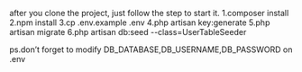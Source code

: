 after you clone the project, just follow the step to start it.
1.composer install
2.npm install
3.cp .env.example .env
4.php artisan key:generate
5.php artisan migrate
6.php artisan db:seed --class=UserTableSeeder

ps.don’t forget to modify DB_DATABASE,DB_USERNAME,DB_PASSWORD on .env

